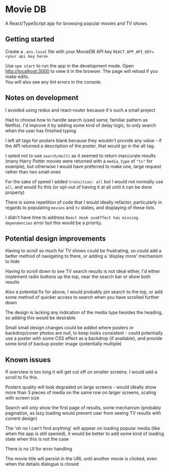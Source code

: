 # Movie DB
A React/TypeScript app for browsing popular movies and TV shows.

## Getting started
Create a `.env.local` file with your MovieDB API key `REACT_APP_API_KEY=<your api key here>` 

Use `npm start` to run the app in the development mode.
Open [http://localhost:3000](http://localhost:3000) to view it in the browser.
The page will reload if you make edits.<br>
You will also see any lint errors in the console.

## Notes on development

I avoided using redux and react-router because it's such a small project

Had to choose how to handle search (used same, familiar pattern as Netflix). I'd improve it by adding some kind of delay logic, to only search when the user has finished typing

I left alt tags for posters blank because they wouldn't provide any value - if the API returned a description of the poster, that would go in the alt tag.

I opted not to use `search/multi` as it seemed to return inaccurate results (many Harry Potter movies were returned with a `media_type` of `"tv"` for example), but otherwise I would have preferred to make one, large request rather than two small ones

For the sake of speed I added `transition: all` but I would not normally use `all`, and would fix this (or opt-out of having it at all until it can be done properly) 

There is some repetition of code that I would ideally refactor, particularly in regards to populating `movies` and `tv` states, and displaying of these lists. 

I didn't have time to address `React Hook useEffect has missing dependencies` error but this would be a priority.

## Potential design improvements

Having to scroll so much for TV shows could be frustrating, so could add a better method of navigating to there, or adding a 'display more' mechanism to hide 

Having to scroll down to see TV search results is not ideal either, I'd either implement radio buttons up the top, near the search bar or show both results 

Also a potential fix for above, I would probably pin search to the top, or add some method of quicker access to search when you have scrolled further down

The design is lacking any indication of the media type besides the heading, so adding this would be desirable

Small small design changes could be added where posters or backdrop/cover photos are null, to keep looks consistent - could potentially use a poster with some CSS effect as a backdrop (if available), and provide some kind of backup poster image (potentially multiple) 

## **Known issues**

If overview is too long it will get cut off on smaller screens. I would add a scroll to fix this. 

Posters quality will look degraded on large screens - would ideally show more than 3 pieces of media on the same row on larger screens, scaling with screen size

Search will only show the first page of results, some mechanism (probably pagination, as lazy loading would prevent user from seeing TV results with current design) 

The 'oh no I can't find anything' will appear on loading popular media (like when the app is still opened), it would be better to add some kind of loading state when this is not the case

There is no UI for error handling

The movie title will persist in the URL until another movie is clicked, even when the details dialogue is closed